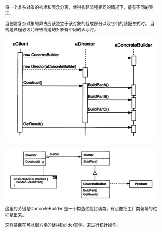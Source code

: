 将一个复杂对象的构建和表示分离，使得构建流程相同的情况下，能有不同的表示。



当创建复杂对象的算法应该独立于该对象的组成部分以及它们的装配方式时。
当构造过程必须允许被构造的对象有不同的表示时。

![构造者](image-20200213200501297.png)

![image-20200224232002795](image-20200224232002795.png)

这里的关键是ConcreteBuilder 是一个构造过程封装类，有点像把工厂类装填的过程拿出来。

这样甚至在可以很方便的替换Builder实例，来进行统计操作。

